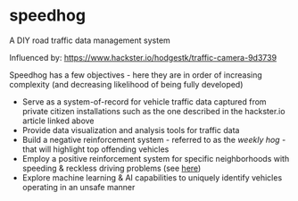 # speedhog
A DIY road traffic data management system

Influenced by: https://www.hackster.io/hodgestk/traffic-camera-9d3739

Speedhog has a few objectives - here they are in order of increasing complexity (and decreasing likelihood of being fully developed)
* Serve as a system-of-record for vehicle traffic data captured from private citizen installations such as the one described in the hackster.io article linked above
* Provide data visualization and analysis tools for traffic data
* Build a negative reinforcement system - referred to as the *weekly hog* - that will highlight top offending vehicles 
* Employ a positive reinforcement system for specific neighborhoods with speeding & reckless driving problems (see [here](https://www.youtube.com/watch?v=iynzHWwJXaA))
* Explore machine learning & AI capabilities to uniquely identify vehicles operating in an unsafe manner
  
